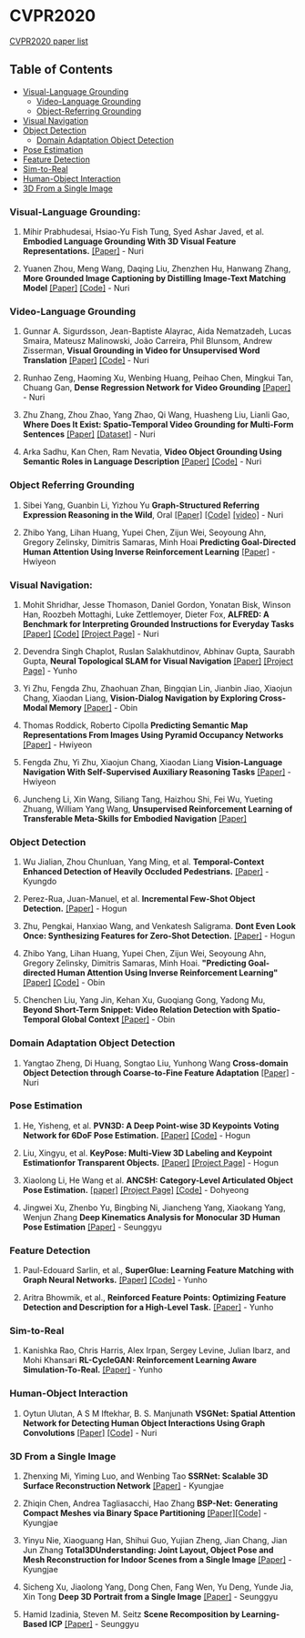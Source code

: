 # CVPR2020
[CVPR2020 paper list](http://openaccess.thecvf.com/CVPR2020.py)

## Table of Contents
  - [Visual-Language Grounding](#visual-language-grounding)
    - [Video-Language Grounding](#video-language-grounding)
    - [Object-Referring Grounding](#object-referring-grounding)
  - [Visual Navigation](#visual-navigation)
  - [Object Detection](#object-detection)
    - [Domain Adaptation Object Detection](#domain-adaptation-object-detection)
  - [Pose Estimation](#pose-estimation)
  - [Feature Detection](#feature-detection)
  - [Sim-to-Real](#sim-to-real)
  - [Human-Object Interaction](#human-object-interaction)
  - [3D From a Single Image](#3d-from-a-single-image)



### Visual-Language Grounding:

1. Mihir Prabhudesai, Hsiao-Yu Fish Tung, Syed Ashar Javed, et al. **Embodied Language Grounding With 3D Visual Feature Representations.** [[Paper]](https://arxiv.org/pdf/1910.01210.pdf) - Nuri

1. Yuanen Zhou, Meng Wang, Daqing Liu, Zhenzhen Hu, Hanwang Zhang, **More Grounded Image Captioning by Distilling Image-Text Matching Model** [[Paper]](https://arxiv.org/pdf/2004.00390.pdf) [[Code]](https://github.com/YuanEZhou/Grounded-Image-Captioning) - Nuri

### Video-Language Grounding

1. Gunnar A. Sigurdsson, Jean-Baptiste Alayrac, Aida Nematzadeh, Lucas Smaira, Mateusz Malinowski, João Carreira, Phil Blunsom, Andrew Zisserman, **Visual Grounding in Video for Unsupervised Word Translation** [[Paper]](http://openaccess.thecvf.com/content_CVPR_2020/papers/Sigurdsson_Visual_Grounding_in_Video_for_Unsupervised_Word_Translation_CVPR_2020_paper.pdf) [[Code]](https://github.com/gsig/visual-grounding) - Nuri

1. Runhao Zeng, Haoming Xu, Wenbing Huang, Peihao Chen, Mingkui Tan, Chuang Gan, **Dense Regression Network for Video Grounding** [[Paper]](https://arxiv.org/pdf/2004.03545.pdf) - Nuri

1. Zhu Zhang, Zhou Zhao, Yang Zhao, Qi Wang, Huasheng Liu, Lianli Gao, **Where Does It Exist: Spatio-Temporal Video Grounding for Multi-Form Sentences** [[Paper]](https://arxiv.org/pdf/2001.06891.pdf) [[Dataset]](https://github.com/Guaranteer/VidSTG-Dataset) - Nuri

1. Arka Sadhu, Kan Chen, Ram Nevatia, **Video Object Grounding Using Semantic Roles in Language Description** [[Paper]](https://arxiv.org/pdf/2003.10606.pdf) [[Code]](https://github.com/TheShadow29/vognet-pytorch) - Nuri

### Object Referring Grounding

1. Sibei Yang, Guanbin Li, Yizhou Yu **Graph-Structured Referring Expression Reasoning in the Wild**, Oral [[Paper]](http://openaccess.thecvf.com/content_CVPR_2020/papers/Yang_Graph-Structured_Referring_Expression_Reasoning_in_the_Wild_CVPR_2020_paper.pdf) [[Code]](https://github.com/sibeiyang/sgmn) [[video]](http://d1tz9o43mm5y8k.cloudfront.net/CVPR20/CVPR20/2703/2703-oral.mp4) - Nuri

2. Zhibo Yang, Lihan Huang, Yupei Chen, Zijun Wei, Seoyoung Ahn, Gregory Zelinsky, Dimitris Samaras, Minh Hoai	**Predicting Goal-Directed Human Attention Using Inverse Reinforcement Learning** [[Paper]](http://openaccess.thecvf.com/content_CVPR_2020/papers/Yang_Predicting_Goal-Directed_Human_Attention_Using_Inverse_Reinforcement_Learning_CVPR_2020_paper.pdf) - Hwiyeon

### Visual Navigation:
1. Mohit Shridhar, Jesse Thomason, Daniel Gordon, Yonatan Bisk, Winson Han, Roozbeh Mottaghi, Luke Zettlemoyer, Dieter Fox, **ALFRED: A Benchmark for Interpreting Grounded Instructions for Everyday Tasks** [[Paper]](https://arxiv.org/pdf/1912.01734.pdf) [[Code]](https://github.com/askforalfred/alfred) [[Project Page]](https://askforalfred.com/) - Nuri

2. Devendra Singh Chaplot, Ruslan Salakhutdinov, Abhinav Gupta, Saurabh Gupta, **Neural Topological SLAM for Visual Navigation** [[Paper]](http://www.cs.cmu.edu/~dchaplot/papers/cvpr20_neural_topological_slam.pdf) [[Project Page]](http://www.cs.cmu.edu/~dchaplot/projects/neural-topological-slam.html) - Yunho

3. Yi Zhu, Fengda Zhu, Zhaohuan Zhan, Bingqian Lin, Jianbin Jiao, Xiaojun Chang, Xiaodan Liang, **Vision-Dialog Navigation by Exploring Cross-Modal Memory** [[Paper]](http://openaccess.thecvf.com/content_CVPR_2020/papers/Zhu_Vision-Dialog_Navigation_by_Exploring_Cross-Modal_Memory_CVPR_2020_paper.pdf) - Obin

4. Thomas Roddick, Roberto Cipolla	**Predicting Semantic Map Representations From Images Using Pyramid Occupancy Networks** [[Paper]](http://openaccess.thecvf.com/content_CVPR_2020/papers/Roddick_Predicting_Semantic_Map_Representations_From_Images_Using_Pyramid_Occupancy_Networks_CVPR_2020_paper.pdf) - Hwiyeon

5. Fengda Zhu, Yi Zhu, Xiaojun Chang, Xiaodan Liang	**Vision-Language Navigation With Self-Supervised Auxiliary Reasoning Tasks** [[Paper]](http://openaccess.thecvf.com/content_CVPR_2020/papers/Zhu_Vision-Language_Navigation_With_Self-Supervised_Auxiliary_Reasoning_Tasks_CVPR_2020_paper.pdf) - Hwiyeon

6. Juncheng Li, Xin Wang, Siliang Tang, Haizhou Shi, Fei Wu, Yueting Zhuang, William Yang Wang, **Unsupervised Reinforcement Learning of Transferable Meta-Skills for Embodied Navigation** [[Paper]](http://openaccess.thecvf.com/content_CVPR_2020/papers/Li_Unsupervised_Reinforcement_Learning_of_Transferable_Meta-Skills_for_Embodied_Navigation_CVPR_2020_paper.pdf)

### Object Detection
1. Wu Jialian, Zhou Chunluan, Yang Ming, et al. **Temporal-Context Enhanced Detection of Heavily Occluded Pedestrians.** [[Paper]](https://cse.buffalo.edu/~jsyuan/papers/2020/TFAN.pdf) - Kyungdo

2. Perez-Rua, Juan-Manuel, et al. **Incremental Few-Shot Object Detection.** [[Paper]](https://arxiv.org/pdf/2003.04668.pdf) - Hogun

3. Zhu, Pengkai, Hanxiao Wang, and Venkatesh Saligrama. **Dont Even Look Once: Synthesizing Features for Zero-Shot Detection.** [[Paper]](https://arxiv.org/pdf/1911.07933.pdf) - Hogun

4. Zhibo Yang, Lihan Huang, Yupei Chen, Zijun Wei, Seoyoung Ahn, Gregory Zelinsky, Dimitris Samaras, Minh Hoai. **"Predicting Goal-directed Human Attention Using Inverse Reinforcement Learning"**  [[Paper]](https://arxiv.org/pdf/2005.14310.pdf) [[Code]](https://github.com/cvlab-stonybrook/Scanpath_Prediction) - Obin

5. Chenchen Liu, Yang Jin, Kehan Xu, Guoqiang Gong, Yadong Mu, **Beyond Short-Term Snippet: Video Relation Detection with Spatio-Temporal Global Context** [[Paper]](http://openaccess.thecvf.com/content_CVPR_2020/papers/Liu_Beyond_Short-Term_Snippet_Video_Relation_Detection_With_Spatio-Temporal_Global_Context_CVPR_2020_paper.pdf) - Obin

### Domain Adaptation Object Detection
1. Yangtao Zheng, Di Huang, Songtao Liu, Yunhong Wang **Cross-domain Object Detection through Coarse-to-Fine Feature Adaptation** [[Paper]](http://openaccess.thecvf.com/content_CVPR_2020/papers/Zheng_Cross-domain_Object_Detection_through_Coarse-to-Fine_Feature_Adaptation_CVPR_2020_paper.pdf) - Nuri

### Pose Estimation
1. He, Yisheng, et al. **PVN3D: A Deep Point-wise 3D Keypoints Voting Network for 6DoF Pose Estimation.** [[Paper]](https://arxiv.org/pdf/1911.04231.pdf) [[Code]](https://github.com/ethnhe/PVN3D) - Hogun

2. Liu, Xingyu, et al. **KeyPose: Multi-View 3D Labeling and Keypoint Estimationfor Transparent Objects.** [[Paper]](https://arxiv.org/pdf/1912.02805.pdf) [[Project Page]](https://sites.google.com/view/keypose) - Hogun

3. Xiaolong Li, He Wang et al. **ANCSH: Category-Level Articulated Object Pose Estimation.** [[paper]](https://arxiv.org/pdf/1912.11913.pdf) [[Project Page]](https://articulated-pose.github.io/) [[Code]](https://github.com/dragonlong/articulated-pose) - Dohyeong

4. Jingwei Xu, Zhenbo Yu, Bingbing Ni, Jiancheng Yang, Xiaokang Yang, Wenjun Zhang **Deep Kinematics Analysis for Monocular 3D Human Pose Estimation** [[Paper]](http://openaccess.thecvf.com/content_CVPR_2020/papers/Xu_Deep_Kinematics_Analysis_for_Monocular_3D_Human_Pose_Estimation_CVPR_2020_paper.pdf) - Seunggyu

### Feature Detection
1. Paul-Edouard Sarlin, et al., **SuperGlue: Learning Feature Matching with Graph Neural Networks.** [[Paper]](https://arxiv.org/pdf/1911.11763.pdf) [[Code]](https://github.com/magicleap/SuperGluePretrainedNetwork) - Yunho

2. Aritra Bhowmik, et al., **Reinforced Feature Points: Optimizing Feature Detection and Description for a High-Level Task.** [[Paper]](https://arxiv.org/pdf/1912.00623.pdf) - Yunho

### Sim-to-Real
1. Kanishka Rao, Chris Harris, Alex Irpan, Sergey Levine, Julian Ibarz, and Mohi Khansari **RL-CycleGAN: Reinforcement Learning Aware Simulation-To-Real.** [[Paper]](http://openaccess.thecvf.com/content_CVPR_2020/papers/Rao_RL-CycleGAN_Reinforcement_Learning_Aware_Simulation-to-Real_CVPR_2020_paper.pdf) - Yunho

### Human-Object Interaction

1. Oytun Ulutan, A S M Iftekhar, B. S. Manjunath	**VSGNet: Spatial Attention Network for Detecting Human Object Interactions Using Graph Convolutions** [[Paper]](http://openaccess.thecvf.com/content_CVPR_2020/papers/Ulutan_VSGNet_Spatial_Attention_Network_for_Detecting_Human_Object_Interactions_Using_CVPR_2020_paper.pdf) [[Code]](https://github.com/ASMIftekhar/VSGNet) - Nuri

### 3D From a Single Image

1. Zhenxing Mi, Yiming Luo, and Wenbing Tao **SSRNet: Scalable 3D Surface Reconstruction Network** [[Paper]](http://openaccess.thecvf.com/content_CVPR_2020/papers/Mi_SSRNet_Scalable_3D_Surface_Reconstruction_Network_CVPR_2020_paper.pdf) - Kyungjae

2. Zhiqin Chen, Andrea Tagliasacchi, Hao Zhang **BSP-Net: Generating Compact Meshes via Binary Space Partitioning** [[Paper]](http://openaccess.thecvf.com/content_CVPR_2020/papers/Chen_BSP-Net_Generating_Compact_Meshes_via_Binary_Space_Partitioning_CVPR_2020_paper.pdf)[[Code]](https://github.com/czq142857/BSP-NET-original) - Kyungjae

3. Yinyu Nie, Xiaoguang Han, Shihui Guo, Yujian Zheng, Jian Chang, Jian Jun Zhang **Total3DUnderstanding: Joint Layout, Object Pose and Mesh Reconstruction for Indoor Scenes from a Single Image** [[Paper]](http://openaccess.thecvf.com/content_CVPR_2020/papers/Nie_Total3DUnderstanding_Joint_Layout_Object_Pose_and_Mesh_Reconstruction_for_Indoor_CVPR_2020_paper.pdf) - Kyungjae

4. Sicheng Xu, Jiaolong Yang, Dong Chen, Fang Wen, Yu Deng, Yunde Jia, Xin Tong **Deep 3D Portrait from a Single Image** [[Paper]](http://openaccess.thecvf.com/content_CVPR_2020/papers/Xu_Deep_3D_Portrait_From_a_Single_Image_CVPR_2020_paper.pdf) - Seunggyu

5. Hamid Izadinia, Steven M. Seitz **Scene Recomposition by Learning-Based ICP** [[Paper]](http://openaccess.thecvf.com/content_CVPR_2020/papers/Izadinia_Scene_Recomposition_by_Learning-Based_ICP_CVPR_2020_paper.pdf) - Seunggyu


